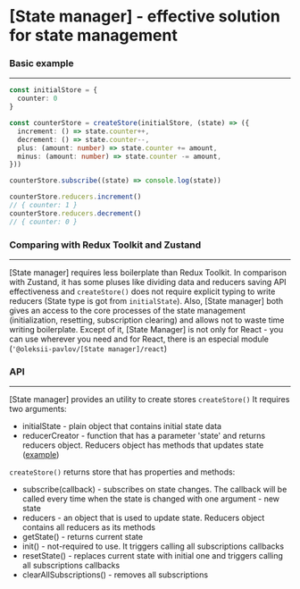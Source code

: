 # [State manager] - effective solution for state management

### Basic example
---

```ts
const initialStore = {
  counter: 0
}

const counterStore = createStore(initialStore, (state) => ({
  increment: () => state.counter++,
  decrement: () => state.counter--,
  plus: (amount: number) => state.counter += amount,
  minus: (amount: number) => state.counter -= amount,
}))

counterStore.subscribe((state) => console.log(state))

counterStore.reducers.increment()
// { counter: 1 }
counterStore.reducers.decrement()
// { counter: 0 }
```

### Comparing with Redux Toolkit and Zustand
---
[State manager] requires less boilerplate than Redux Toolkit. In comparison with Zustand, it has some pluses like dividing data and reducers saving API effectiveness and ```createStore()``` does not require explicit typing to write reducers (State type is got from ```initialState```). Also, [State manager] both gives an access to the core processes of the state management (initialization, resetting, subscription clearing) and allows not to waste time writing boilerplate. Except of it, [State Manager] is not only for React - you can use wherever you need and for React, there is an especial module (```'@oleksii-pavlov/[State manager]/react```)

### API
---
[State manager] provides an utility to create stores ```createStore()```
It requires two arguments:
- initialState - plain object that contains initial state data
- reducerCreator - function that has a parameter 'state' and returns reducers object. Reducers object has methods that updates state ([example](#basic-example))

```createStore()``` returns store that has properties and methods:
- subscribe(callback) - subscribes on state changes. The callback will be called every time when the state is changed with one argument - new state
- reducers - an object that is used to update state. Reducers object contains all reducers as its methods
- getState() - returns current state
- init() - not-required to use. It triggers calling all subscriptions callbacks
- resetState() - replaces current state with initial one and triggers calling all subscriptions callbacks
- clearAllSubscriptions() - removes all subscriptions